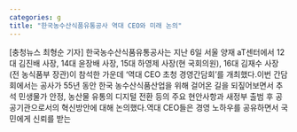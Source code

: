 ```yaml
---
categories: g
title: "한국농수산식품유통공사 역대 CEO와 미래 논의"
---
```

[충청뉴스 최형순 기자] 한국농수산식품유통공사는 지난 6일 서울 양재 aT센터에서 12대 김진배 사장, 14대 윤장배 사장, 15대 하영제 사장(현 국회의원), 16대 김재수 사장(전 농식품부 장관)이 참석한 가운데 ‘역대 CEO 초청 경영간담회’를 개최했다.이번 간담회에서는 공사가 55년 동안 한국 농수산식품산업을 위해 걸어온 길을 되짚어보면서 추석 민생물가 안정, 농산물 유통의 디지털 전환 등의 주요 현안사항과 새정부 출범 후 공공기관으로서의 혁신방안에 대해 논의했다.역대 CEO들은 경영 노하우를 공유하면서 국민에게 신뢰를 받는